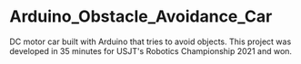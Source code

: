 # Arduino_Obstacle_Avoidance_Car
 DC motor car built with Arduino that tries to avoid objects. This project was developed in 35 minutes for USJT's Robotics Championship 2021 and won.
